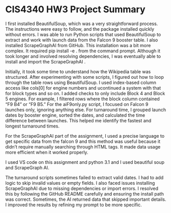 # CIS4340 HW3 Project Summary
I first installed BeautifulSoup, which was a very straightforward process. The instructions were easy to follow, and the package installed quickly without errors. I was able to run Python scripts that used BeautifulSoup to extract and work with launch data from the Falcon 9 booster table.
I also installed ScrapeGraphAI from GitHub. This installation was a bit more complex. It required pip install -e . from the command prompt. Although it took longer and involved resolving dependencies, I was eventually able to install and import the ScrapeGraphAI .

Initially, it took some time to understand how the Wikipedia table was structured. After experimenting with some scripts, I figured out how to loop through the table rows using BeautifulSoup. I used index-based column access like cols[0] for engine numbers and ucontinued a system with that for block types and so on. 
I added  checks to only include Block 4 and Block 5 engines. For example, I filtered rows where the block column contained “F9 B4” or “F9 B5.” For the aiF9only.py script, I focused on Falcon 9 launches only, ignoring anything else. For turnaround time, I grouped launch dates by booster engine, sorted the dates, and calculated the time difference between  launches. This helped me identify the fastest and longest turnaround times.

For the ScrapeGraphAI part of the assignment, I used a precise language to get specific data from the falcon 9 and this method was useful because it didn’t require manually searching through HTML tags. It made data usage more efficient when it worked properly.

I used VS code on this assignment and python 3.1 and I used beautiful soup and ScrapeGraph AI.

The turnaround scripts sometimes failed to extract valid dates. I had to add logic to skip invalid values or empty fields. I also faced issues installing ScrapeGraphAI due to missing dependencies or import errors. I resolved this by following the GitHub README carefully and ensuring the install path was correct. Sometimes, the AI returned data that skipped important details. I improved the results by refining my prompt to be more specific.
